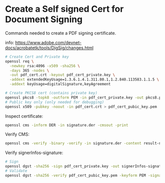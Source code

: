 # Create a Self signed Cert for Document Signing

Commands needed to create a PDF signing certificate.

info: https://www.adobe.com/devnet-docs/acrobatetk/tools/DigSig/changes.html

```bash
# Create Cert and Private key
openssl req \
  -newkey rsa:4096 -x509 -sha256 \
  -days 365 -nodes \
  -out pdf_cert.crt -keyout pdf_cert_private.key \
  -addext extendedKeyUsage=1.3.6.1.4.1.311.80.1,1.2.840.113583.1.1.5 \
  -addext keyUsage=digitalSignature,keyAgreement

# Create PKCS8 cert (contains private key)
openssl pkcs8 -topk8 -outform PEM -in pdf_cert_private.key -out pkcs8.pem -nocrypt
# Public key only (only needed for debugging)
openssl x509 -pubkey -noout -in pdf_cert.crt > pdf_cert_pubic_key.pem
```

Inspect certificate:

```bash
openssl cms -inform DER -in signature.der -cmsout -print
```

Verify CMS:

```bash
openssl cms -verify -binary -verify -in signature.der -content result-no-contents.pdf -CAfile pdf_cert.crt -inform DER -out validation_output -noverify
```

Verify signerInfos-signature:

```bash
# Sign
openssl dgst -sha256 -sign pdf_cert_private.key -out signerInfos-signature_openssl.bin -in signed_content.der
# Validate
openssl dgst -sha256 -verify pdf_cert_pubic_key.pem -keyform PEM -signature signerInfos-signature_openssl.bin signed_content.der
```

